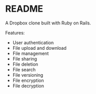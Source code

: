 # README

A Dropbox clone built with Ruby on Rails.

Features:
- User authentication
- File upload and download
- File management
- File sharing
- File deletion
- File search
- File versioning
- File encryption
- File decryption
